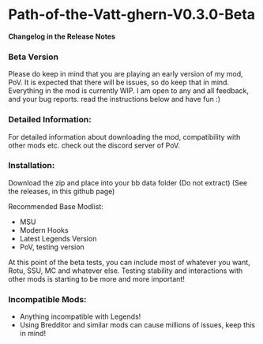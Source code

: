 # Path-of-the-Vatt-ghern-V0.3.0-Beta
**Changelog in the Release Notes**

### Beta Version

Please do keep in mind that you are playing an early version of my mod, PoV. It is expected that there will be issues, so do keep that in mind. Everything in the mod is currently WIP. I am open to any and all feedback, and your bug reports. read the instructions below and have fun :)

### Detailed Information:
For detailed information about downloading the mod, compatibility with other mods etc. check out the discord server of PoV.

### Installation:

Download the zip and place into your bb data folder (Do not extract)
(See the releases, in this github page)

Recommended Base Modlist:
* MSU
* Modern Hooks
* Latest Legends Version
* PoV, testing version

At this point of the beta tests, you can include most of whatever you want, Rotu, SSU, MC and whatever else. Testing stability and interactions with other mods is starting to be more and more important!

### Incompatible Mods:
* Anything incompatible with Legends!
* Using Bredditor and similar mods can cause millions of issues, keep this in mind!
